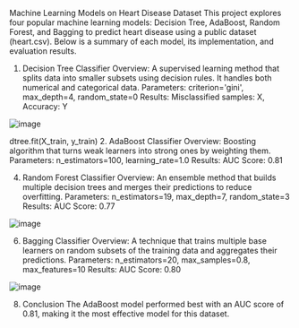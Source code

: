 
Machine Learning Models on Heart Disease Dataset
This project explores four popular machine learning models: Decision Tree, AdaBoost, Random Forest, and Bagging to predict heart disease using a public dataset (heart.csv). Below is a summary of each model, its implementation, and evaluation results.

1. Decision Tree Classifier
Overview: A supervised learning method that splits data into smaller subsets using decision rules. It handles both numerical and categorical data.
Parameters: criterion='gini', max_depth=4, random_state=0
Results: Misclassified samples: X, Accuracy: Y

![image](https://github.com/user-attachments/assets/5f619b56-a17e-4e24-98bb-dde2446d9834)


dtree.fit(X_train, y_train)
2. AdaBoost Classifier
Overview: Boosting algorithm that turns weak learners into strong ones by weighting them.
Parameters: n_estimators=100, learning_rate=1.0
Results: AUC Score: 0.81

4. Random Forest Classifier
Overview: An ensemble method that builds multiple decision trees and merges their predictions to reduce overfitting.
Parameters: n_estimators=19, max_depth=7, random_state=3
Results: AUC Score: 0.77

![image](https://github.com/user-attachments/assets/27a4b032-b829-4baf-9102-22611e7c61f6)


6. Bagging Classifier
Overview: A technique that trains multiple base learners on random subsets of the training data and aggregates their predictions.
Parameters: n_estimators=20, max_samples=0.8, max_features=10
Results: AUC Score: 0.80

![image](https://github.com/user-attachments/assets/c83c8555-7363-4d5f-aef8-f8279215f939)


8. Conclusion
The AdaBoost model performed best with an AUC score of 0.81, making it the most effective model for this dataset.

